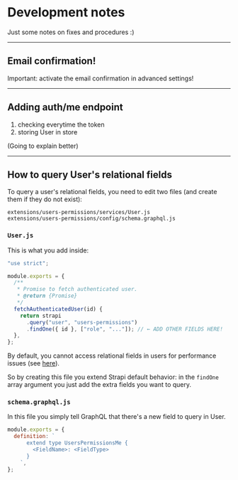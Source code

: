 # Development notes

Just some notes on fixes and procedures :)

---

## Email confirmation!

Important: activate the email confirmation in advanced settings!

---

## Adding auth/me endpoint

1. checking everytime the token
2. storing User in store

(Going to explain better)

---

## How to query User's relational fields

To query a user's relational fields, you need to edit two files (and create them if they do not exist):

```
extensions/users-permissions/services/User.js
extensions/users-permissions/config/schema.graphql.js
```

### `User.js`

This is what you add inside:

```js
"use strict";

module.exports = {
  /**
   * Promise to fetch authenticated user.
   * @return {Promise}
   */
  fetchAuthenticatedUser(id) {
    return strapi
      .query("user", "users-permissions")
      .findOne({ id }, ["role", "..."]); // ← ADD OTHER FIELDS HERE!
  },
};
```

By default, you cannot access relational fields in users for performance issues (see [here](https://forum.strapi.io/t/get-currrent-logged-user-with-custom-data-added-to-the-user-collection-type/1024/2)).

So by creating this file you extend Strapi default behavior: in the `findOne` array argument you just add the extra fields you want to query.

### `schema.graphql.js`

In this file you simply tell GraphQL that there's a new field to query in User.

```js
module.exports = {
  definition: `
      extend type UsersPermissionsMe {
        <FieldName>: <FieldType>
      }
    `,
};
```
